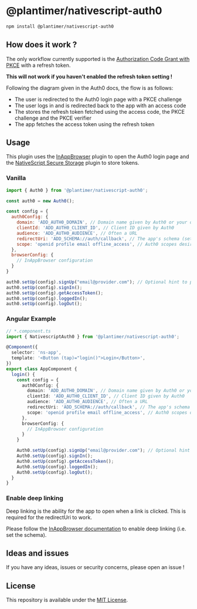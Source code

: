 # @plantimer/nativescript-auth0

```bash
npm install @plantimer/nativescript-auth0
```

## How does it work ?

The only workflow currently supported is the [Authorization Code Grant with PKCE](https://auth0.com/docs/get-started/authentication-and-authorization-flow/authorization-code-flow-with-proof-key-for-code-exchange-pkce) with a refresh token.

**This will not work if you haven't enabled the refresh token setting !**

Following the diagram given in the Auth0 docs, the flow is as follows:

- The user is redirected to the Auth0 login page with a PKCE challenge
- The user logs in and is redirected back to the app with an access code
- The stores the refresh token fetched using the access code, the PKCE challenge and the PKCE verifier
- The app fetches the access token using the refresh token

## Usage

This plugin uses the [InAppBrowser](https://github.com/proyecto26/nativescript-inappbrowser) plugin to open the Auth0 login page and the [NativeScript Secure Storage](https://github.com/EddyVerbruggen/nativescript-secure-storage) plugin to store tokens.

### Vanilla

```js
import { Auth0 } from '@plantimer/nativescript-auth0';

const auth0 = new Auth0();

const config = {
  auth0Config: {
    domain: 'ADD_AUTH0_DOMAIN', // Domain name given by Auth0 or your own domain if you have a paid plan
    clientId: 'ADD_AUTH0_CLIENT_ID', // Client ID given by Auth0
    audience: 'ADD_AUTH0_AUDIENCE', // Often a URL
    redirectUri: 'ADD_SCHEMA://auth/callback', // The app's schema (set in AndroidManifest.xml and Info.plist)
    scope: 'openid profile email offline_access', // Auth0 scopes desired for the application
  },
  browserConfig: {
    // InAppBrowser configuration
  }
}

auth0.setUp(config).signUp("email@provider.com"); // Optional hint to pre-fill the email field
auth0.setUp(config).signIn();
auth0.setUp(config).getAccessToken();
auth0.setUp(config).loggedIn();
auth0.setUp(config).logOut();
```

### Angular Example

```typescript
// *.component.ts
import { NativescriptAuth0 } from '@plantimer/nativescript-auth0';

@Component({
  selector: 'ns-app',
  template: '<Button (tap)="login()">Login</Button>',
})
export class AppComponent {
  login() {
    const config = {
      auth0Config: {
        domain: 'ADD_AUTH0_DOMAIN', // Domain name given by Auth0 or your own domain if you have a paid plan
        clientId: 'ADD_AUTH0_CLIENT_ID', // Client ID given by Auth0
        audience: 'ADD_AUTH0_AUDIENCE', // Often a URL
        redirectUri: 'ADD_SCHEMA://auth/callback', // The app's schema (set in AndroidManifest.xml and Info.plist)
        scope: 'openid profile email offline_access', // Auth0 scopes desired for the application
      },
      browserConfig: {
        // InAppBrowser configuration
      }
    }

    Auth0.setUp(config).signUp("email@provider.com"); // Optional hint to pre-fill the email field
    Auth0.setUp(config).signIn();
    Auth0.setUp(config).getAccessToken();
    Auth0.setUp(config).loggedIn();
    Auth0.setUp(config).logOut();
  }
}
```

### Enable deep linking

Deep linking is the ability for the app to open when a link is clicked. This is required for the redirectUri to work.

Please follow the [InAppBrowser documentation](https://github.com/proyecto26/nativescript-inappbrowser#authentication-flow-using-deep-linking) to enable deep linking (i.e. set the schema).

## Ideas and issues

If you have any ideas, issues or security concerns, please open an issue !

## License

This repository is available under the [MIT License](https://github.com/plantimer/nativescript-plugins/blob/main/LICENSE).
